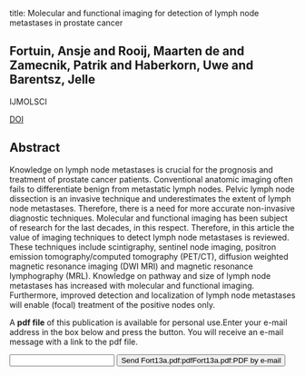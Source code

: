 title: Molecular and functional imaging for detection of lymph node metastases in prostate cancer

## Fortuin, Ansje and Rooij, Maarten de and Zamecnik, Patrik and Haberkorn, Uwe and Barentsz, Jelle
IJMOLSCI

<a href="https://doi.org/10.3390/ijms140713842">DOI</a>

## Abstract
Knowledge on lymph node metastases is crucial for the prognosis and treatment of prostate cancer patients. Conventional anatomic imaging often fails to differentiate benign from metastatic lymph nodes. Pelvic lymph node dissection is an invasive technique and underestimates the extent of lymph node metastases. Therefore, there is a need for more accurate non-invasive diagnostic techniques. Molecular and functional imaging has been subject of research for the last decades, in this respect. Therefore, in this article the value of imaging techniques to detect lymph node metastases is reviewed. These techniques include scintigraphy, sentinel node imaging, positron emission tomography/computed tomography (PET/CT), diffusion weighted magnetic resonance imaging (DWI MRI) and magnetic resonance lymphography (MRL). Knowledge on pathway and size of lymph node metastases has increased with molecular and functional imaging. Furthermore, improved detection and localization of lymph node metastases will enable (focal) treatment of the positive nodes only.

A <b>pdf file</b> of this publication is available for personal use.Enter your e-mail address in the box below and press the button. You will receive an e-mail message with a link to the pdf file.
<form action="sender.php">  <input type="text" name="email">  <input type="submit" value="Send Fort13a.pdf:pdfFort13a.pdf:PDF by e-mail"></form>